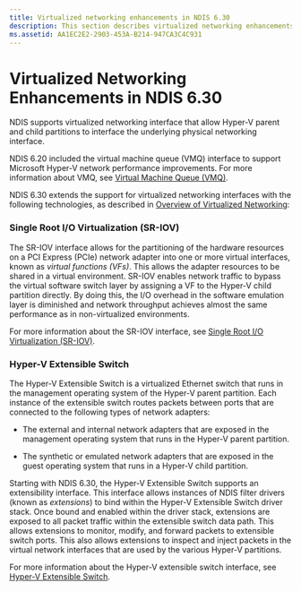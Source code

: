 ```yaml
---
title: Virtualized networking enhancements in NDIS 6.30
description: This section describes virtualized networking enhancements in NDIS 6.30
ms.assetid: AA1EC2E2-2903-453A-B214-947CA3C4C931
---
```


# Virtualized Networking Enhancements in NDIS 6.30


NDIS supports virtualized networking interface that allow Hyper-V parent and child partitions to interface the underlying physical networking interface.

NDIS 6.20 included the virtual machine queue (VMQ) interface to support Microsoft Hyper-V network performance improvements. For more information about VMQ, see [Virtual Machine Queue (VMQ)](virtual-machine-queue--vmq-.md).

NDIS 6.30 extends the support for virtualized networking interfaces with the following technologies, as described in [Overview of Virtualized Networking](overview-of-virtualized-networking.md):

### Single Root I/O Virtualization (SR-IOV)

The SR-IOV interface allows for the partitioning of the hardware resources on a PCI Express (PCIe) network adapter into one or more virtual interfaces, known as *virtual functions (VFs)*. This allows the adapter resources to be shared in a virtual environment. SR-IOV enables network traffic to bypass the virtual software switch layer by assigning a VF to the Hyper-V child partition directly. By doing this, the I/O overhead in the software emulation layer is diminished and network throughput achieves almost the same performance as in non-virtualized environments.

For more information about the SR-IOV interface, see [Single Root I/O Virtualization (SR-IOV)](single-root-i-o-virtualization--sr-iov-.md).

### Hyper-V Extensible Switch

The Hyper-V Extensible Switch is a virtualized Ethernet switch that runs in the management operating system of the Hyper-V parent partition. Each instance of the extensible switch routes packets between ports that are connected to the following types of network adapters:

-   The external and internal network adapters that are exposed in the management operating system that runs in the Hyper-V parent partition.

-   The synthetic or emulated network adapters that are exposed in the guest operating system that runs in a Hyper-V child partition.

Starting with NDIS 6.30, the Hyper-V Extensible Switch supports an extensibility interface. This interface allows instances of NDIS filter drivers (known as *extensions*) to bind within the Hyper-V Extensible Switch driver stack. Once bound and enabled within the driver stack, extensions are exposed to all packet traffic within the extensible switch data path. This allows extensions to monitor, modify, and forward packets to extensible switch ports. This also allows extensions to inspect and inject packets in the virtual network interfaces that are used by the various Hyper-V partitions.

For more information about the Hyper-V extensible switch interface, see [Hyper-V Extensible Switch](hyper-v-extensible-switch.md).

 

 





